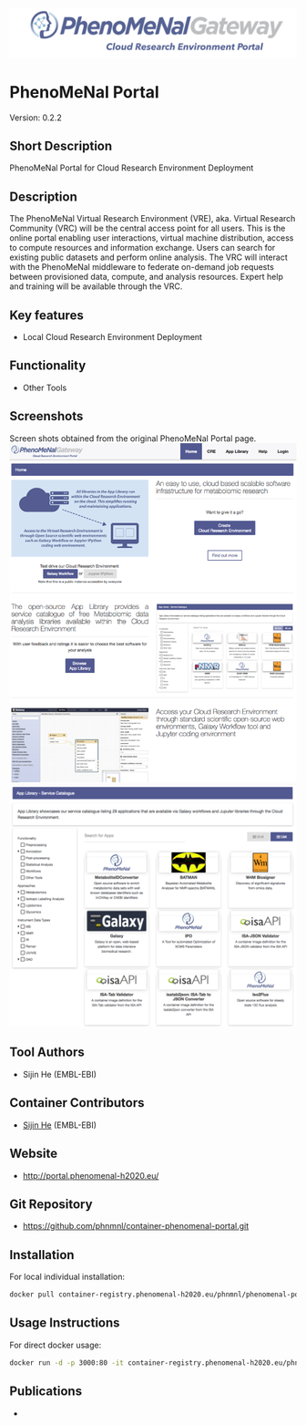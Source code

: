
![Logo](portal-logo.png)

# PhenoMeNal Portal
Version: 0.2.2

## Short Description

PhenoMeNal Portal for Cloud Research Environment Deployment

## Description

The PhenoMeNal Virtual Research Environment (VRE), aka. Virtual Research Community (VRC) will be the central access point for all users. This is the online portal enabling user interactions, virtual machine distribution, access to compute resources and information exchange. Users can search for existing public datasets and perform online analysis. The VRC will interact with the PhenoMeNal middleware to federate on-demand job requests between provisioned data, compute, and analysis resources. Expert help and training will be available through the VRC.


## Key features

- Local Cloud Research Environment Deployment

## Functionality

- Other Tools

## Screenshots

Screen shots obtained from the original PhenoMeNal Portal page.
![screenshot](screenshots/s1.png)
![screenshot](screenshots/s2.png)

## Tool Authors

- Sijin He (EMBL-EBI)

## Container Contributors

- [Sijin He](https://github.com/sh107) (EMBL-EBI)

## Website

- http://portal.phenomenal-h2020.eu/


## Git Repository

- https://github.com/phnmnl/container-phenomenal-portal.git

## Installation 

For local individual installation:

```bash
docker pull container-registry.phenomenal-h2020.eu/phnmnl/phenomenal-portal
```

## Usage Instructions

For direct docker usage:

```bash
docker run -d -p 3000:80 -it container-registry.phenomenal-h2020.eu/phnmnl/phenomenal-portal nginx -g 'daemon off;'
```

## Publications

<!-- Guidance:
Use AMA style publications as a list (you can export AMA from PubMed, on the Formats: Citation link when looking at the entry).
IMPORTANT: Publications sectio must be placed at the end and cannot be emptied!
-->

- 
